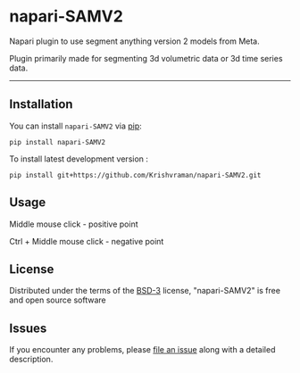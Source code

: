 # napari-SAMV2

Napari plugin to use segment anything version 2 models from Meta.

Plugin primarily made for segmenting 3d volumetric data or 3d time series data.

----------------------------------


## Installation

You can install `napari-SAMV2` via [pip]:

    pip install napari-SAMV2


To install latest development version :

    pip install git+https://github.com/Krishvraman/napari-SAMV2.git


## Usage

Middle mouse click - positive point

Ctrl + Middle mouse click - negative point








## License

Distributed under the terms of the [BSD-3] license,
"napari-SAMV2" is free and open source software



## Issues

If you encounter any problems, please [file an issue] along with a detailed description.

[napari]: https://github.com/napari/napari
[Cookiecutter]: https://github.com/audreyr/cookiecutter
[@napari]: https://github.com/napari
[MIT]: http://opensource.org/licenses/MIT
[BSD-3]: http://opensource.org/licenses/BSD-3-Clause
[GNU GPL v3.0]: http://www.gnu.org/licenses/gpl-3.0.txt
[GNU LGPL v3.0]: http://www.gnu.org/licenses/lgpl-3.0.txt
[Apache Software License 2.0]: http://www.apache.org/licenses/LICENSE-2.0
[Mozilla Public License 2.0]: https://www.mozilla.org/media/MPL/2.0/index.txt
[cookiecutter-napari-plugin]: https://github.com/napari/cookiecutter-napari-plugin

[file an issue]: https://github.com/Krishvraman/napari-SAMV2/issues

[napari]: https://github.com/napari/napari
[tox]: https://tox.readthedocs.io/en/latest/
[pip]: https://pypi.org/project/pip/
[PyPI]: https://pypi.org/

